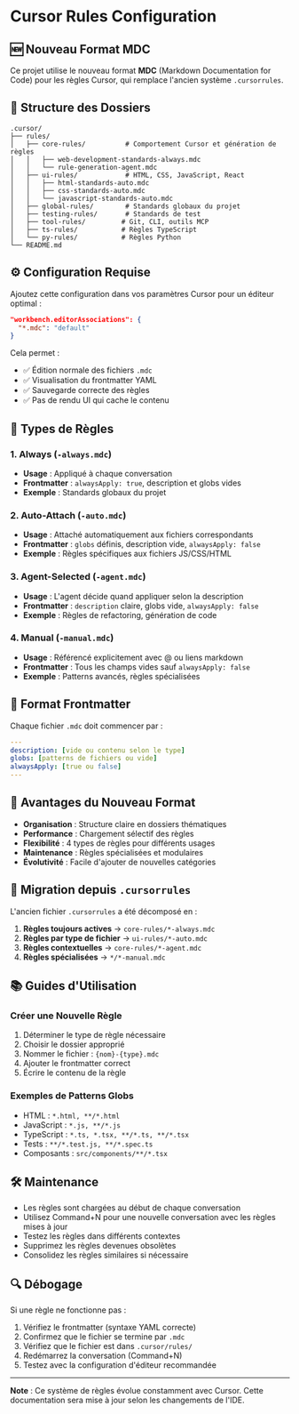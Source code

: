 # Cursor Rules Configuration

## 🆕 Nouveau Format MDC

Ce projet utilise le nouveau format **MDC** (Markdown Documentation for Code) pour les règles Cursor, qui remplace l'ancien système `.cursorrules`.

## 📁 Structure des Dossiers

```
.cursor/
├── rules/
│   ├── core-rules/          # Comportement Cursor et génération de règles
│   │   ├── web-development-standards-always.mdc
│   │   └── rule-generation-agent.mdc
│   ├── ui-rules/            # HTML, CSS, JavaScript, React
│   │   ├── html-standards-auto.mdc
│   │   ├── css-standards-auto.mdc
│   │   └── javascript-standards-auto.mdc
│   ├── global-rules/        # Standards globaux du projet
│   ├── testing-rules/       # Standards de test
│   ├── tool-rules/         # Git, CLI, outils MCP
│   ├── ts-rules/           # Règles TypeScript
│   └── py-rules/           # Règles Python
└── README.md
```

## ⚙️ Configuration Requise

Ajoutez cette configuration dans vos paramètres Cursor pour un éditeur optimal :

```json
"workbench.editorAssociations": {
  "*.mdc": "default"
}
```

Cela permet :
- ✅ Édition normale des fichiers `.mdc`
- ✅ Visualisation du frontmatter YAML
- ✅ Sauvegarde correcte des règles
- ✅ Pas de rendu UI qui cache le contenu

## 🔧 Types de Règles

### 1. Always (`-always.mdc`)
- **Usage** : Appliqué à chaque conversation
- **Frontmatter** : `alwaysApply: true`, description et globs vides
- **Exemple** : Standards globaux du projet

### 2. Auto-Attach (`-auto.mdc`)  
- **Usage** : Attaché automatiquement aux fichiers correspondants
- **Frontmatter** : `globs` définis, description vide, `alwaysApply: false`
- **Exemple** : Règles spécifiques aux fichiers JS/CSS/HTML

### 3. Agent-Selected (`-agent.mdc`)
- **Usage** : L'agent décide quand appliquer selon la description
- **Frontmatter** : `description` claire, globs vide, `alwaysApply: false`
- **Exemple** : Règles de refactoring, génération de code

### 4. Manual (`-manual.mdc`)
- **Usage** : Référencé explicitement avec @ ou liens markdown
- **Frontmatter** : Tous les champs vides sauf `alwaysApply: false`
- **Exemple** : Patterns avancés, règles spécialisées

## 📝 Format Frontmatter

Chaque fichier `.mdc` doit commencer par :

```yaml
---
description: [vide ou contenu selon le type]
globs: [patterns de fichiers ou vide]
alwaysApply: [true ou false]
---
```

## 🎯 Avantages du Nouveau Format

- **Organisation** : Structure claire en dossiers thématiques
- **Performance** : Chargement sélectif des règles
- **Flexibilité** : 4 types de règles pour différents usages
- **Maintenance** : Règles spécialisées et modulaires
- **Évolutivité** : Facile d'ajouter de nouvelles catégories

## 🔄 Migration depuis `.cursorrules`

L'ancien fichier `.cursorrules` a été décomposé en :

1. **Règles toujours actives** → `core-rules/*-always.mdc`
2. **Règles par type de fichier** → `ui-rules/*-auto.mdc`
3. **Règles contextuelles** → `core-rules/*-agent.mdc`
4. **Règles spécialisées** → `*/*-manual.mdc`

## 📚 Guides d'Utilisation

### Créer une Nouvelle Règle
1. Déterminer le type de règle nécessaire
2. Choisir le dossier approprié
3. Nommer le fichier : `{nom}-{type}.mdc`
4. Ajouter le frontmatter correct
5. Écrire le contenu de la règle

### Exemples de Patterns Globs
- HTML : `*.html, **/*.html`
- JavaScript : `*.js, **/*.js`
- TypeScript : `*.ts, *.tsx, **/*.ts, **/*.tsx`
- Tests : `**/*.test.js, **/*.spec.ts`
- Composants : `src/components/**/*.tsx`

## 🛠️ Maintenance

- Les règles sont chargées au début de chaque conversation
- Utilisez Command+N pour une nouvelle conversation avec les règles mises à jour
- Testez les règles dans différents contextes
- Supprimez les règles devenues obsolètes
- Consolidez les règles similaires si nécessaire

## 🔍 Débogage

Si une règle ne fonctionne pas :
1. Vérifiez le frontmatter (syntaxe YAML correcte)
2. Confirmez que le fichier se termine par `.mdc`
3. Vérifiez que le fichier est dans `.cursor/rules/`
4. Redémarrez la conversation (Command+N)
5. Testez avec la configuration d'éditeur recommandée

---

**Note** : Ce système de règles évolue constamment avec Cursor. Cette documentation sera mise à jour selon les changements de l'IDE.